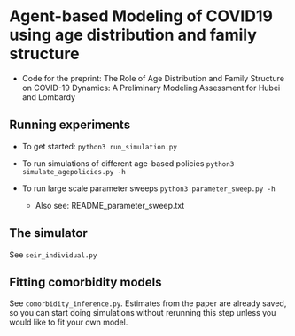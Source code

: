 # Agent-based Modeling of COVID19 using age distribution and family structure

- Code for the preprint: The Role of Age Distribution and Family Structure on COVID-19 Dynamics: A Preliminary Modeling Assessment for Hubei and Lombardy

## Running experiments

- To get started:
`python3 run_simulation.py`

- To run simulations of different age-based policies
`python3 simulate_agepolicies.py -h`

- To run large scale parameter sweeps
`python3 parameter_sweep.py -h`
  - Also see: README_parameter_sweep.txt

## The simulator

See `seir_individual.py`

## Fitting comorbidity models

See `comorbidity_inference.py`. Estimates from the paper are already saved, so
you can start doing simulations without rerunning this step unless you would like
to fit your own model.
